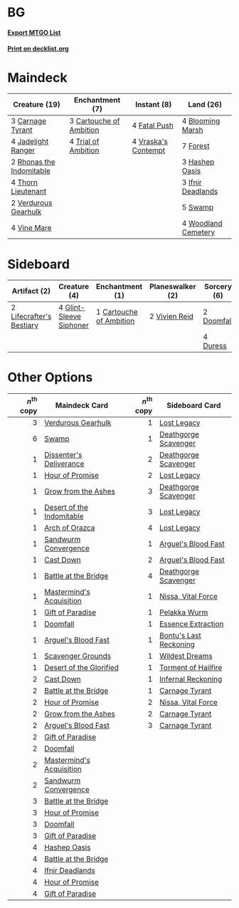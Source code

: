 # BG

#### [Export MTGO List](../collection/BG/BG.txt)
#### [Print on decklist.org](http://decklist.org/?deckmain=4%09Blooming%20Marsh%0A3%09Carnage%20Tyrant%0A3%09Cartouche%20of%20Ambition%0A4%09Fatal%20Push%0A7%09Forest%0A3%09Hashep%20Oasis%0A3%09Ifnir%20Deadlands%0A4%09Jadelight%20Ranger%0A2%09Rhonas%20the%20Indomitable%0A5%09Swamp%0A4%09Thorn%20Lieutenant%0A4%09Trial%20of%20Ambition%0A2%09Verdurous%20Gearhulk%0A4%09Vine%20Mare%0A4%09Vraska's%20Contempt%0A4%09Woodland%20Cemetery&deckside=1%09Cartouche%20of%20Ambition%0A2%09Doomfall%0A4%09Duress%0A4%09Glint-Sleeve%20Siphoner%0A2%09Lifecrafter's%20Bestiary%0A2%09Vivien%20Reid)
# Maindeck

|                                           Creature (19)                                           |                                         Enchantment (7)                                          |                                         Instant (8)                                          |                                          Land (26)                                           |
|---------------------------------------------------------------------------------------------------|--------------------------------------------------------------------------------------------------|----------------------------------------------------------------------------------------------|----------------------------------------------------------------------------------------------|
|3 [Carnage Tyrant](http://gatherer.wizards.com/Pages/Card/Details.aspx?multiverseid=435334)        |3 [Cartouche of Ambition](http://gatherer.wizards.com/Pages/Card/Details.aspx?multiverseid=426785)|4 [Fatal Push](http://gatherer.wizards.com/Pages/Card/Details.aspx?multiverseid=423724)       |4 [Blooming Marsh](http://gatherer.wizards.com/Pages/Card/Details.aspx?multiverseid=417816)   |
|4 [Jadelight Ranger](http://gatherer.wizards.com/Pages/Card/Details.aspx?multiverseid=439793)      |4 [Trial of Ambition](http://gatherer.wizards.com/Pages/Card/Details.aspx?multiverseid=426815)    |4 [Vraska's Contempt](http://gatherer.wizards.com/Pages/Card/Details.aspx?multiverseid=435283)|7 [Forest](http://gatherer.wizards.com/Pages/Card/Details.aspx?multiverseid=439605)           |
|2 [Rhonas the Indomitable](http://gatherer.wizards.com/Pages/Card/Details.aspx?multiverseid=429887)|                                                                                                  |                                                                                              |3 [Hashep Oasis](http://gatherer.wizards.com/Pages/Card/Details.aspx?multiverseid=430866)     |
|4 [Thorn Lieutenant](http://gatherer.wizards.com/Pages/Card/Details.aspx?multiverseid=447339)      |                                                                                                  |                                                                                              |3 [Ifnir Deadlands](http://gatherer.wizards.com/Pages/Card/Details.aspx?multiverseid=430868)  |
|2 [Verdurous Gearhulk](http://gatherer.wizards.com/Pages/Card/Details.aspx?multiverseid=420592)    |                                                                                                  |                                                                                              |5 [Swamp](http://gatherer.wizards.com/Pages/Card/Details.aspx?multiverseid=439603)            |
|4 [Vine Mare](http://gatherer.wizards.com/Pages/Card/Details.aspx?multiverseid=447343)             |                                                                                                  |                                                                                              |4 [Woodland Cemetery](http://gatherer.wizards.com/Pages/Card/Details.aspx?multiverseid=241983)|


# Sideboard

|                                           Artifact (2)                                            |                                           Creature (4)                                           |                                         Enchantment (1)                                          |                                    Planeswalker (2)                                    |                                     Sorcery (6)                                     |
|---------------------------------------------------------------------------------------------------|--------------------------------------------------------------------------------------------------|--------------------------------------------------------------------------------------------------|----------------------------------------------------------------------------------------|-------------------------------------------------------------------------------------|
|2 [Lifecrafter's Bestiary](http://gatherer.wizards.com/Pages/Card/Details.aspx?multiverseid=423829)|4 [Glint-Sleeve Siphoner](http://gatherer.wizards.com/Pages/Card/Details.aspx?multiverseid=423729)|1 [Cartouche of Ambition](http://gatherer.wizards.com/Pages/Card/Details.aspx?multiverseid=426785)|2 [Vivien Reid](http://gatherer.wizards.com/Pages/Card/Details.aspx?multiverseid=447344)|2 [Doomfall](http://gatherer.wizards.com/Pages/Card/Details.aspx?multiverseid=430751)|
|                                                                                                   |                                                                                                  |                                                                                                  |                                                                                        |4 [Duress](http://gatherer.wizards.com/Pages/Card/Details.aspx?multiverseid=270465)  |


# Other Options

|*n*<sup>th</sup> copy|                                           Maindeck Card                                            |*n*<sup>th</sup> copy|                                         Sideboard Card                                          |
|--------------------:|----------------------------------------------------------------------------------------------------|--------------------:|-------------------------------------------------------------------------------------------------|
|                    3|[Verdurous Gearhulk](http://gatherer.wizards.com/Pages/Card/Details.aspx?multiverseid=420592)       |                    1|[Lost Legacy](http://gatherer.wizards.com/Pages/Card/Details.aspx?multiverseid=417661)           |
|                    6|[Swamp](http://gatherer.wizards.com/Pages/Card/Details.aspx?multiverseid=439603)                    |                    1|[Deathgorge Scavenger](http://gatherer.wizards.com/Pages/Card/Details.aspx?multiverseid=435339)  |
|                    1|[Dissenter's Deliverance](http://gatherer.wizards.com/Pages/Card/Details.aspx?multiverseid=426866)  |                    2|[Deathgorge Scavenger](http://gatherer.wizards.com/Pages/Card/Details.aspx?multiverseid=435339)  |
|                    1|[Hour of Promise](http://gatherer.wizards.com/Pages/Card/Details.aspx?multiverseid=430809)          |                    2|[Lost Legacy](http://gatherer.wizards.com/Pages/Card/Details.aspx?multiverseid=417661)           |
|                    1|[Grow from the Ashes](http://gatherer.wizards.com/Pages/Card/Details.aspx?multiverseid=443052)      |                    3|[Deathgorge Scavenger](http://gatherer.wizards.com/Pages/Card/Details.aspx?multiverseid=435339)  |
|                    1|[Desert of the Indomitable](http://gatherer.wizards.com/Pages/Card/Details.aspx?multiverseid=430861)|                    3|[Lost Legacy](http://gatherer.wizards.com/Pages/Card/Details.aspx?multiverseid=417661)           |
|                    1|[Arch of Orazca](http://gatherer.wizards.com/Pages/Card/Details.aspx?multiverseid=439849)           |                    4|[Lost Legacy](http://gatherer.wizards.com/Pages/Card/Details.aspx?multiverseid=417661)           |
|                    1|[Sandwurm Convergence](http://gatherer.wizards.com/Pages/Card/Details.aspx?multiverseid=426885)     |                    1|[Arguel's Blood Fast](http://gatherer.wizards.com/Pages/Card/Details.aspx?multiverseid=439316)   |
|                    1|[Cast Down](http://gatherer.wizards.com/Pages/Card/Details.aspx?multiverseid=442969)                |                    2|[Arguel's Blood Fast](http://gatherer.wizards.com/Pages/Card/Details.aspx?multiverseid=439316)   |
|                    1|[Battle at the Bridge](http://gatherer.wizards.com/Pages/Card/Details.aspx?multiverseid=423720)     |                    4|[Deathgorge Scavenger](http://gatherer.wizards.com/Pages/Card/Details.aspx?multiverseid=435339)  |
|                    1|[Mastermind's Acquisition](http://gatherer.wizards.com/Pages/Card/Details.aspx?multiverseid=439734) |                    1|[Nissa, Vital Force](http://gatherer.wizards.com/Pages/Card/Details.aspx?multiverseid=417736)    |
|                    1|[Gift of Paradise](http://gatherer.wizards.com/Pages/Card/Details.aspx?multiverseid=447320)         |                    1|[Pelakka Wurm](http://gatherer.wizards.com/Pages/Card/Details.aspx?multiverseid=397763)          |
|                    1|[Doomfall](http://gatherer.wizards.com/Pages/Card/Details.aspx?multiverseid=430751)                 |                    1|[Essence Extraction](http://gatherer.wizards.com/Pages/Card/Details.aspx?multiverseid=417653)    |
|                    1|[Arguel's Blood Fast](http://gatherer.wizards.com/Pages/Card/Details.aspx?multiverseid=439316)      |                    1|[Bontu's Last Reckoning](http://gatherer.wizards.com/Pages/Card/Details.aspx?multiverseid=430749)|
|                    1|[Scavenger Grounds](http://gatherer.wizards.com/Pages/Card/Details.aspx?multiverseid=430871)        |                    1|[Wildest Dreams](http://gatherer.wizards.com/Pages/Card/Details.aspx?multiverseid=417747)        |
|                    1|[Desert of the Glorified](http://gatherer.wizards.com/Pages/Card/Details.aspx?multiverseid=430860)  |                    1|[Torment of Hailfire](http://gatherer.wizards.com/Pages/Card/Details.aspx?multiverseid=430766)   |
|                    2|[Cast Down](http://gatherer.wizards.com/Pages/Card/Details.aspx?multiverseid=442969)                |                    1|[Infernal Reckoning](http://gatherer.wizards.com/Pages/Card/Details.aspx?multiverseid=447238)    |
|                    2|[Battle at the Bridge](http://gatherer.wizards.com/Pages/Card/Details.aspx?multiverseid=423720)     |                    1|[Carnage Tyrant](http://gatherer.wizards.com/Pages/Card/Details.aspx?multiverseid=435334)        |
|                    2|[Hour of Promise](http://gatherer.wizards.com/Pages/Card/Details.aspx?multiverseid=430809)          |                    2|[Nissa, Vital Force](http://gatherer.wizards.com/Pages/Card/Details.aspx?multiverseid=417736)    |
|                    2|[Grow from the Ashes](http://gatherer.wizards.com/Pages/Card/Details.aspx?multiverseid=443052)      |                    2|[Carnage Tyrant](http://gatherer.wizards.com/Pages/Card/Details.aspx?multiverseid=435334)        |
|                    2|[Arguel's Blood Fast](http://gatherer.wizards.com/Pages/Card/Details.aspx?multiverseid=439316)      |                    3|[Carnage Tyrant](http://gatherer.wizards.com/Pages/Card/Details.aspx?multiverseid=435334)        |
|                    2|[Gift of Paradise](http://gatherer.wizards.com/Pages/Card/Details.aspx?multiverseid=447320)         |                     |                                                                                                 |
|                    2|[Doomfall](http://gatherer.wizards.com/Pages/Card/Details.aspx?multiverseid=430751)                 |                     |                                                                                                 |
|                    2|[Mastermind's Acquisition](http://gatherer.wizards.com/Pages/Card/Details.aspx?multiverseid=439734) |                     |                                                                                                 |
|                    2|[Sandwurm Convergence](http://gatherer.wizards.com/Pages/Card/Details.aspx?multiverseid=426885)     |                     |                                                                                                 |
|                    3|[Battle at the Bridge](http://gatherer.wizards.com/Pages/Card/Details.aspx?multiverseid=423720)     |                     |                                                                                                 |
|                    3|[Hour of Promise](http://gatherer.wizards.com/Pages/Card/Details.aspx?multiverseid=430809)          |                     |                                                                                                 |
|                    3|[Doomfall](http://gatherer.wizards.com/Pages/Card/Details.aspx?multiverseid=430751)                 |                     |                                                                                                 |
|                    3|[Gift of Paradise](http://gatherer.wizards.com/Pages/Card/Details.aspx?multiverseid=447320)         |                     |                                                                                                 |
|                    4|[Hashep Oasis](http://gatherer.wizards.com/Pages/Card/Details.aspx?multiverseid=430866)             |                     |                                                                                                 |
|                    4|[Battle at the Bridge](http://gatherer.wizards.com/Pages/Card/Details.aspx?multiverseid=423720)     |                     |                                                                                                 |
|                    4|[Ifnir Deadlands](http://gatherer.wizards.com/Pages/Card/Details.aspx?multiverseid=430868)          |                     |                                                                                                 |
|                    4|[Hour of Promise](http://gatherer.wizards.com/Pages/Card/Details.aspx?multiverseid=430809)          |                     |                                                                                                 |
|                    4|[Gift of Paradise](http://gatherer.wizards.com/Pages/Card/Details.aspx?multiverseid=447320)         |                     |                                                                                                 |

